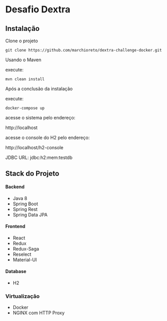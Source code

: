 # Desafio Dextra

## Instalação

Clone o projeto
```
git clone https://github.com/marchioreto/dextra-challenge-docker.git
```

Usando o Maven

execute:
```
mvn clean install
```
Após a conclusão da instalação

execute:
```
docker-compose up
```
acesse o sistema pelo endereço:

http://localhost

acesse o console do H2 pelo endereço:

http://localhost/h2-console

JDBC URL: jdbc:h2:mem:testdb


## Stack do Projeto
#### Backend

- Java 8
- Spring Boot
- Spring Rest
- Spring Data JPA

#### Frontend

- React
- Redux
- Redux-Saga
- Reselect
- Material-UI

#### Database
- H2

### Virtualização
- Docker
- NGINX com HTTP Proxy







